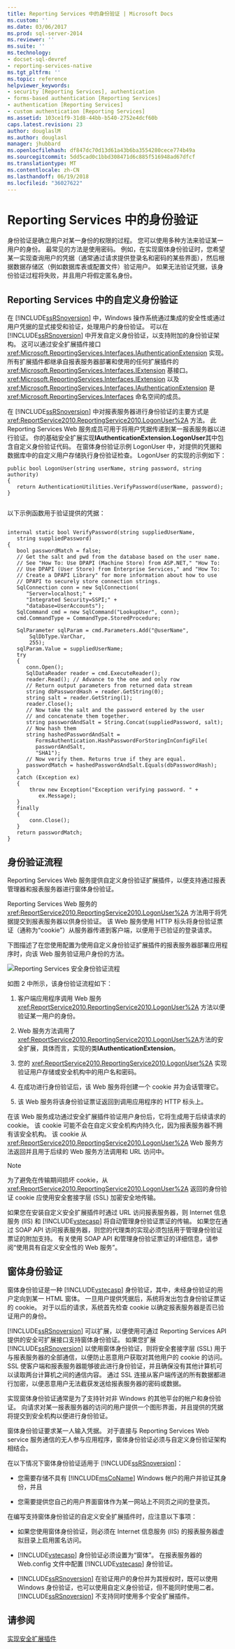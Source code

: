```yaml
---
title: Reporting Services 中的身份验证 | Microsoft Docs
ms.custom: ''
ms.date: 03/06/2017
ms.prod: sql-server-2014
ms.reviewer: ''
ms.suite: ''
ms.technology:
- docset-sql-devref
- reporting-services-native
ms.tgt_pltfrm: ''
ms.topic: reference
helpviewer_keywords:
- security [Reporting Services], authentication
- forms-based authentication [Reporting Services]
- authentication [Reporting Services]
- custom authentication [Reporting Services]
ms.assetid: 103ce1f9-31d8-44bb-b540-2752e4dcf60b
caps.latest.revision: 23
author: douglaslM
ms.author: douglasl
manager: jhubbard
ms.openlocfilehash: df847dc70d13d61a43b6ba3554280cece774b49a
ms.sourcegitcommit: 5dd5cad0c1bbd308471d6c885f516948ad67dfcf
ms.translationtype: MT
ms.contentlocale: zh-CN
ms.lasthandoff: 06/19/2018
ms.locfileid: "36027622"
---
```

# <a name="authentication-in-reporting-services"></a>Reporting Services 中的身份验证
  身份验证是确立用户对某一身份的权限的过程。 您可以使用多种方法来验证某一用户的身份。 最常见的方法是使用密码。 例如，在实现窗体身份验证时，您希望某一实现查询用户的凭据（通常通过请求提供登录名和密码的某些界面），然后根据数据存储区（例如数据库表或配置文件）验证用户。 如果无法验证凭据，该身份验证过程将失败，并且用户将假定匿名身份。  
  
## <a name="custom-authentication-in-reporting-services"></a>Reporting Services 中的自定义身份验证  
 在 [!INCLUDE[ssRSnoversion](../../../includes/ssrsnoversion-md.md)] 中，Windows 操作系统通过集成的安全性或通过用户凭据的显式接受和验证，处理用户的身份验证。 可以在 [!INCLUDE[ssRSnoversion](../../../includes/ssrsnoversion-md.md)] 中开发自定义身份验证，以支持附加的身份验证架构。 这可以通过安全扩展插件接口 <xref:Microsoft.ReportingServices.Interfaces.IAuthenticationExtension> 实现。 所有扩展插件都继承自报表服务器部署和使用的任何扩展插件的 <xref:Microsoft.ReportingServices.Interfaces.IExtension> 基接口。 <xref:Microsoft.ReportingServices.Interfaces.IExtension> 以及 <xref:Microsoft.ReportingServices.Interfaces.IAuthenticationExtension> 是 <xref:Microsoft.ReportingServices.Interfaces> 命名空间的成员。  
  
 在 [!INCLUDE[ssRSnoversion](../../../includes/ssrsnoversion-md.md)] 中对报表服务器进行身份验证的主要方式是 <xref:ReportService2010.ReportingService2010.LogonUser%2A> 方法。 此 Reporting Services Web 服务成员可用于将用户凭据传递到某一报表服务器以进行验证。 你的基础安全扩展实现**IAuthenticationExtension.LogonUser**其中包含自定义身份验证代码。 在窗体身份验证示例 LogonUser 中，对提供的凭据和数据库中的自定义用户存储执行身份验证检查。 LogonUser 的实现的示例如下：  
  
```  
public bool LogonUser(string userName, string password, string authority)  
{  
   return AuthenticationUtilities.VerifyPassword(userName, password);  
}  
  
```  
  
 以下示例函数用于验证提供的凭据：  
  
```  
  
internal static bool VerifyPassword(string suppliedUserName,  
   string suppliedPassword)  
{   
   bool passwordMatch = false;  
   // Get the salt and pwd from the database based on the user name.  
   // See "How To: Use DPAPI (Machine Store) from ASP.NET," "How To:  
   // Use DPAPI (User Store) from Enterprise Services," and "How To:  
   // Create a DPAPI Library" for more information about how to use  
   // DPAPI to securely store connection strings.  
   SqlConnection conn = new SqlConnection(  
      "Server=localhost;" +   
      "Integrated Security=SSPI;" +  
      "database=UserAccounts");  
   SqlCommand cmd = new SqlCommand("LookupUser", conn);  
   cmd.CommandType = CommandType.StoredProcedure;  
  
   SqlParameter sqlParam = cmd.Parameters.Add("@userName",  
       SqlDbType.VarChar,  
       255);  
   sqlParam.Value = suppliedUserName;  
   try  
   {  
      conn.Open();  
      SqlDataReader reader = cmd.ExecuteReader();  
      reader.Read(); // Advance to the one and only row  
      // Return output parameters from returned data stream  
      string dbPasswordHash = reader.GetString(0);  
      string salt = reader.GetString(1);  
      reader.Close();  
      // Now take the salt and the password entered by the user  
      // and concatenate them together.  
      string passwordAndSalt = String.Concat(suppliedPassword, salt);  
      // Now hash them  
      string hashedPasswordAndSalt =  
         FormsAuthentication.HashPasswordForStoringInConfigFile(  
         passwordAndSalt,  
         "SHA1");  
      // Now verify them. Returns true if they are equal.  
      passwordMatch = hashedPasswordAndSalt.Equals(dbPasswordHash);  
   }  
   catch (Exception ex)  
   {  
       throw new Exception("Exception verifying password. " +  
          ex.Message);  
   }  
   finally  
   {  
       conn.Close();  
   }  
   return passwordMatch;  
}  
```  
  
## <a name="authentication-flow"></a>身份验证流程  
 Reporting Services Web 服务提供自定义身份验证扩展插件，以便支持通过报表管理器和报表服务器进行窗体身份验证。  
  
 Reporting Services Web 服务的 <xref:ReportService2010.ReportingService2010.LogonUser%2A> 方法用于将凭据提交到报表服务器以供身份验证。 该 Web 服务使用 HTTP 标头将身份验证票证（通称为“cookie”）从服务器传递到客户端，以便用于已验证的登录请求。  
  
 下图描述了在您使用配置为使用自定义身份验证扩展插件的报表服务器部署应用程序时，向该 Web 服务验证用户身份的方法。  
  
 ![Reporting Services 安全身份验证流程](../../media/rosettasecurityextensionauthenticationflow.gif "Reporting Services 安全身份验证流程")  
  
 如图 2 中所示，该身份验证流程如下：  
  
1.  客户端应用程序调用 Web 服务 <xref:ReportService2010.ReportingService2010.LogonUser%2A> 方法以便验证某一用户的身份。  
  
2.  Web 服务方法调用了<xref:ReportService2010.ReportingService2010.LogonUser%2A>方法的安全扩展，具体而言，实现的类**IAuthenticationExtension**。  
  
3.  您的 <xref:ReportService2010.ReportingService2010.LogonUser%2A> 实现验证用户存储或安全机构中的用户名和密码。  
  
4.  在成功进行身份验证后，该 Web 服务将创建一个 cookie 并为会话管理它。  
  
5.  该 Web 服务将该身份验证票证返回到调用应用程序的 HTTP 标头上。  
  
 在该 Web 服务成功通过安全扩展插件验证用户身份后，它将生成用于后续请求的 cookie。 该 cookie 可能不会在自定义安全机构内持久化，因为报表服务器不拥有该安全机构。 该 cookie 从 <xref:ReportService2010.ReportingService2010.LogonUser%2A> Web 服务方法返回并且用于后续的 Web 服务方法调用和 URL 访问中。  
  
> [!NOTE]  
>  为了避免在传输期间损坏 cookie，从 <xref:ReportService2010.ReportingService2010.LogonUser%2A> 返回的身份验证 cookie 应使用安全套接字层 (SSL) 加密安全地传输。  
  
 如果您在安装自定义安全扩展插件时通过 URL 访问报表服务器，则 Internet 信息服务 (IIS) 和 [!INCLUDE[vstecasp](../../../includes/vstecasp-md.md)] 将自动管理身份验证票证的传输。 如果您在通过 SOAP API 访问报表服务器，则您的代理类的实现必须包括用于管理身份验证票证的附加支持。 有关使用 SOAP API 和管理身份验证票证的详细信息，请参阅“使用具有自定义安全性的 Web 服务”。  
  
## <a name="forms-authentication"></a>窗体身份验证  
 窗体身份验证是一种 [!INCLUDE[vstecasp](../../../includes/vstecasp-md.md)] 身份验证，其中，未经身份验证的用户定向到某一 HTML 窗体。 一旦用户提供凭据后，系统将发出包含身份验证票证的 cookie。 对于以后的请求，系统首先检查 cookie 以确定报表服务器是否已验证用户的身份。  
  
 [!INCLUDE[ssRSnoversion](../../../includes/ssrsnoversion-md.md)] 可以扩展，以便使用可通过 Reporting Services API 提供的安全可扩展接口支持窗体身份验证。 如果您扩展 [!INCLUDE[ssRSnoversion](../../../includes/ssrsnoversion-md.md)] 以使用窗体身份验证，则将安全套接字层 (SSL) 用于与报表服务器的全部通信，以便防止恶意用户获取对其他用户的 cookie 的访问。 SSL 使客户端和报表服务器能够彼此进行身份验证，并且确保没有其他计算机可以读取两台计算机之间的通信内容。 通过 SSL 连接从客户端传送的所有数据都进行加密，以便恶意用户无法截获发送给报表服务器的密码或数据。  
  
 实现窗体身份验证通常是为了支持针对非 Windows 的其他平台的帐户和身份验证。 向请求对某一报表服务器的访问的用户提供一个图形界面，并且提供的凭据将提交到安全机构以便进行身份验证。  
  
 窗体身份验证要求某一人输入凭据。 对于直接与 Reporting Services Web service 服务通信的无人参与应用程序，窗体身份验证必须与自定义身份验证架构相结合。  
  
 在以下情况下窗体身份验证适用于 [!INCLUDE[ssRSnoversion](../../../includes/ssrsnoversion-md.md)]：  
  
-   您需要存储不具有 [!INCLUDE[msCoName](../../../includes/msconame-md.md)] Windows 帐户的用户并验证其身份，并且  
  
-   您需要提供您自己的用户界面窗体作为某一网站上不同页之间的登录页。  
  
 在编写支持窗体身份验证的自定义安全扩展插件时，应注意以下事项：  
  
-   如果您使用窗体身份验证，则必须在 Internet 信息服务 (IIS) 的报表服务器虚拟目录上启用匿名访问。  
  
-   [!INCLUDE[vstecasp](../../../includes/vstecasp-md.md)] 身份验证必须设置为“窗体”。 在报表服务器的 Web.config 文件中配置 [!INCLUDE[vstecasp](../../../includes/vstecasp-md.md)] 身份验证。  
  
-   [!INCLUDE[ssRSnoversion](../../../includes/ssrsnoversion-md.md)] 在验证用户的身份并为其授权时，既可以使用 Windows 身份验证，也可以使用自定义身份验证，但不能同时使用二者。 [!INCLUDE[ssRSnoversion](../../../includes/ssrsnoversion-md.md)] 不支持同时使用多个安全扩展插件。  
  
## <a name="see-also"></a>请参阅  
 [实现安全扩展插件](../security-extension/implementing-a-security-extension.md)  
  
  